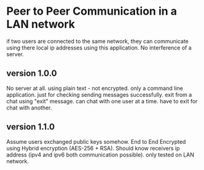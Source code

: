 # Peer to Peer Communication in a LAN network

if two users are connected to the same network, they can communicate using there local ip addresses using this application. No interference of a server.

## version 1.0.0

No server at all.
using plain text - not encrypted.
only a command line application.
just for checking sending messages successfully.
exit from a chat using "exit" message.
can chat with one user at a time. have to exit for chat with another.


## version 1.1.0

Assume users exchanged public keys somehow.
End to End Encrypted using Hybrid encryption (AES-256 + RSA).
Should know receivers ip address (ipv4 and ipv6 both communication possible).
only tested on LAN network.

